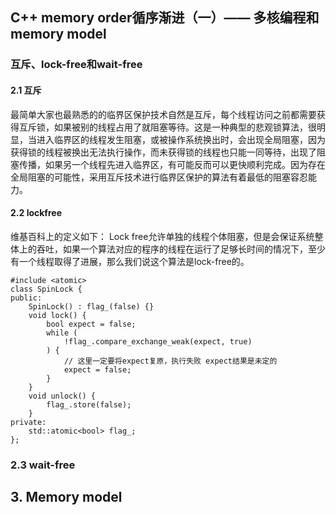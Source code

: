 ## C++ memory order循序渐进（一）—— 多核编程和memory model
### 互斥、lock-free和wait-free
#### 2.1 互斥
最简单大家也最熟悉的的临界区保护技术自然是互斥，每个线程访问之前都需要获得互斥锁，如果被别的线程占用了就阻塞等待。这是一种典型的悲观锁算法，很明显，当进入临界区的线程发生阻塞，或被操作系统换出时，会出现全局阻塞，因为获得锁的线程被换出无法执行操作，而未获得锁的线程也只能一同等待，出现了阻塞传播，如果另一个线程先进入临界区，有可能反而可以更快顺利完成。因为存在全局阻塞的可能性，采用互斥技术进行临界区保护的算法有着最低的阻塞容忍能力。
#### 2.2 lockfree  
维基百科上的定义如下：
Lock free允许单独的线程个体阻塞，但是会保证系统整体上的吞吐，如果一个算法对应的程序的线程在运行了足够长时间的情况下，至少有一个线程取得了进展，那么我们说这个算法是lock-free的。
```
#include <atomic>
class SpinLock {
public:
    SpinLock() : flag_(false) {}
    void lock() {
        bool expect = false;
        while (
            !flag_.compare_exchange_weak(expect, true)
        ) {
            // 这里一定要将expect复原，执行失败 expect结果是未定的
            expect = false;
        }
    }
    void unlock() {
        flag_.store(false);
    }
private:
    std::atomic<bool> flag_;
};

```
### 2.3 wait-free

## 3. Memory model

